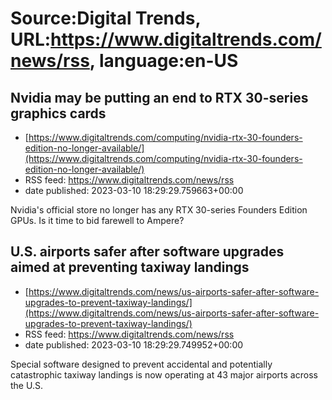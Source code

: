 # Source:Digital Trends, URL:https://www.digitaltrends.com/news/rss, language:en-US

## Nvidia may be putting an end to RTX 30-series graphics cards
 - [https://www.digitaltrends.com/computing/nvidia-rtx-30-founders-edition-no-longer-available/](https://www.digitaltrends.com/computing/nvidia-rtx-30-founders-edition-no-longer-available/)
 - RSS feed: https://www.digitaltrends.com/news/rss
 - date published: 2023-03-10 18:29:29.759663+00:00

Nvidia's official store no longer has any RTX 30-series Founders Edition GPUs. Is it time to bid farewell to Ampere?

## U.S. airports safer after software upgrades aimed at preventing taxiway landings
 - [https://www.digitaltrends.com/news/us-airports-safer-after-software-upgrades-to-prevent-taxiway-landings/](https://www.digitaltrends.com/news/us-airports-safer-after-software-upgrades-to-prevent-taxiway-landings/)
 - RSS feed: https://www.digitaltrends.com/news/rss
 - date published: 2023-03-10 18:29:29.749952+00:00

Special software designed to prevent accidental and potentially catastrophic taxiway landings is now operating at 43 major airports across the U.S.

